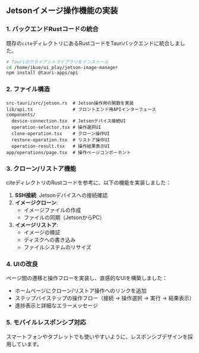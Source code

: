 ## Jetsonイメージ操作機能の実装

### 1. バックエンドRustコードの統合

既存の`cite`ディレクトリにあるRustコードをTauriバックエンドに統合しました。

```bash
# Tauriのクライアントライブラリをインストール
cd /home/ikuo/ui_play/jetson-image-manager
npm install @tauri-apps/api
```

### 2. ファイル構造

```
src-tauri/src/jetson.rs  # Jetson操作用の関数を実装
lib/api.ts               # フロントエンド用APIインターフェース
components/
  device-connection.tsx  # Jetsonデバイス接続UI
  operation-selector.tsx # 操作選択UI
  clone-operation.tsx    # クローン操作UI
  restore-operation.tsx  # リストア操作UI
  operation-result.tsx   # 操作結果表示UI
app/operations/page.tsx  # 操作ページコンポーネント
```

### 3. クローン/リストア機能

citeディレクトリのRustコードを参考に、以下の機能を実装しました：

1. **SSH接続**: Jetsonデバイスへの接続確認
2. **イメージクローン**: 
   - イメージファイルの作成
   - ファイルの同期（JetsonからPC）
3. **イメージリストア**:
   - イメージの検証
   - ディスクへの書き込み
   - ファイルシステムのリサイズ

### 4. UIの改良

ページ間の遷移と操作フローを実装し、直感的なUIを構築しました：

- ホームページにクローン/リストア操作へのリンクを追加
- ステップバイステップの操作フロー（接続 → 操作選択 → 実行 → 結果表示）
- 進捗表示と詳細なエラーメッセージ

### 5. モバイルレスポンシブ対応

スマートフォンやタブレットでも使いやすいように、レスポンシブデザインを採用しています。
